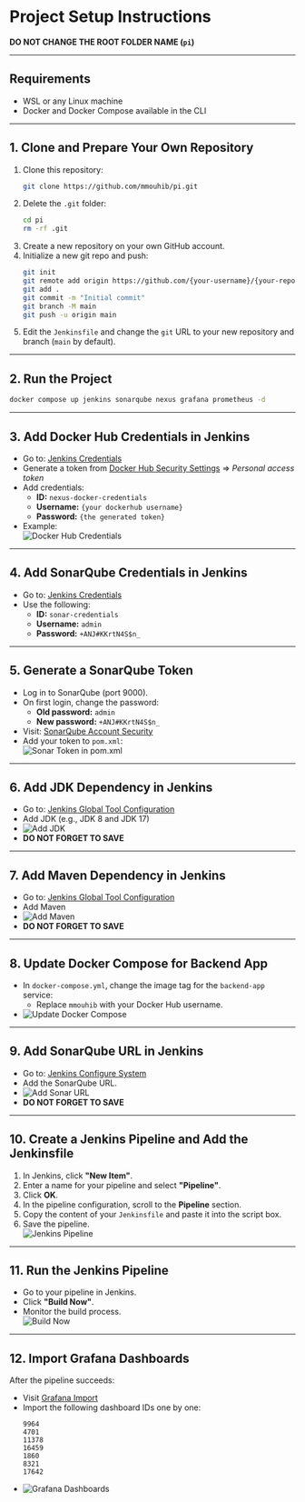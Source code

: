 # Project Setup Instructions

**DO NOT CHANGE THE ROOT FOLDER NAME (`pi`)**

---

## Requirements

- WSL or any Linux machine
- Docker and Docker Compose available in the CLI

---

## 1. Clone and Prepare Your Own Repository

1. Clone this repository:
   ```sh
   git clone https://github.com/mmouhib/pi.git
   ```
2. Delete the `.git` folder:
   ```sh
   cd pi
   rm -rf .git
   ```
3. Create a new repository on your own GitHub account.
4. Initialize a new git repo and push:
   ```sh
   git init
   git remote add origin https://github.com/{your-username}/{your-repo}.git
   git add .
   git commit -m "Initial commit"
   git branch -M main
   git push -u origin main
   ```
5. Edit the `Jenkinsfile` and change the `git` URL to your new repository and branch (`main` by default).

---

## 2. Run the Project

```sh
docker compose up jenkins sonarqube nexus grafana prometheus -d
```

---

## 3. Add Docker Hub Credentials in Jenkins

- Go to: [Jenkins Credentials](http://localhost:8080/manage/credentials/store/system/domain/_/)
- Generate a token from [Docker Hub Security Settings](https://hub.docker.com/settings/security) ⇒ *Personal access token*
- Add credentials:
  - **ID:** `nexus-docker-credentials`
  - **Username:** `{your dockerhub username}`
  - **Password:** `{the generated token}`
- Example:  
  ![Docker Hub Credentials](docs/img_1.png)

---

## 4. Add SonarQube Credentials in Jenkins

- Go to: [Jenkins Credentials](http://localhost:8080/manage/credentials/store/system/domain/_/)
- Use the following:
  - **ID:** `sonar-credentials`
  - **Username:** `admin`
  - **Password:** `+ANJ#KKrtN4S$n_`

---

## 5. Generate a SonarQube Token

- Log in to SonarQube (port 9000).
- On first login, change the password:
  - **Old password:** `admin`
  - **New password:** `+ANJ#KKrtN4S$n_`
- Visit: [SonarQube Account Security](http://localhost:9000/account/security)
- Add your token to `pom.xml`:  
  ![Sonar Token in pom.xml](docs/img_6.png)

---

## 6. Add JDK Dependency in Jenkins

- Go to: [Jenkins Global Tool Configuration](http://localhost:8080/manage/configureTools/)
- Add JDK (e.g., JDK 8 and JDK 17)
- ![Add JDK](docs/img_3.png)
- **DO NOT FORGET TO SAVE**

---

## 7. Add Maven Dependency in Jenkins

- Go to: [Jenkins Global Tool Configuration](http://localhost:8080/manage/configureTools/)
- Add Maven
- ![Add Maven](docs/img_4.png)
- **DO NOT FORGET TO SAVE**

---

## 8. Update Docker Compose for Backend App

- In `docker-compose.yml`, change the image tag for the `backend-app` service:
  - Replace `mmouhib` with your Docker Hub username.
- ![Update Docker Compose](docs/img_9.png)

---

## 9. Add SonarQube URL in Jenkins

- Go to: [Jenkins Configure System](http://localhost:8080/manage/configure)
- Add the SonarQube URL.
- ![Add Sonar URL](docs/img_5.png)
- **DO NOT FORGET TO SAVE**

---

## 10. Create a Jenkins Pipeline and Add the Jenkinsfile

1. In Jenkins, click **"New Item"**.
2. Enter a name for your pipeline and select **"Pipeline"**.
3. Click **OK**.
4. In the pipeline configuration, scroll to the **Pipeline** section.
5. Copy the content of your `Jenkinsfile` and paste it into the script box.
6. Save the pipeline.  
   ![Jenkins Pipeline](docs/img22.png)

---

## 11. Run the Jenkins Pipeline

- Go to your pipeline in Jenkins.
- Click **"Build Now"**.
- Monitor the build process.  
  ![Build Now](docs/img_1343.png)

---

## 12. Import Grafana Dashboards

After the pipeline succeeds:

- Visit [Grafana Import](http://localhost:3000/dashboard/import)
- Import the following dashboard IDs one by one:
  ```
  9964
  4701
  11378
  16459
  1860
  8321
  17642
  ```
- ![Grafana Dashboards](docs/img_7.png)